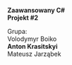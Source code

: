 **Zaawansowany C#**  
**Projekt #2**  

Grupa:  
Volodymyr Boiko  
__**Anton Krasitskyi**__  
Mateusz Jarząbek  
